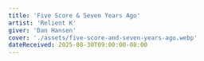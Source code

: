 ```yaml
---
title: 'Five Score & Seven Years Ago'
artist: 'Relient K'
giver: 'Dan Hansen'
cover: './assets/five-score-and-seven-years-ago.webp'
dateReceived: 2025-08-30T09:00:00-08:00
---
```

